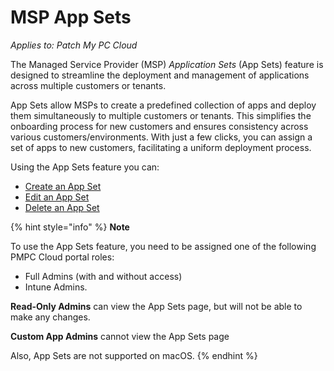 # MSP App Sets

_Applies to: Patch My PC Cloud_

The Managed Service Provider (MSP) _Application Sets_ (App Sets) feature is designed to streamline the deployment and management of applications across multiple customers or tenants.

App Sets allow MSPs to create a predefined collection of apps and deploy them simultaneously to multiple customers or tenants. This simplifies the onboarding process for new customers and ensures consistency across various customers/environments. With just a few clicks, you can assign a set of apps to new customers, facilitating a uniform deployment process.

Using the App Sets feature you can:

* [Create an App Set](create-an-msp-app-set.md)
* [Edit an App Set](edit-an-msp-app-set.md)
* [Delete an App Set](delete-an-msp-app-set.md)

{% hint style="info" %}
**Note**

To use the App Sets feature, you need to be assigned one of the following PMPC Cloud portal roles:

* Full Admins (with and without access)
* Intune Admins.

**Read-Only Admins** can view the App Sets page, but will not be able to make any changes.

**Custom App Admins** cannot view the App Sets page

Also, App Sets are not supported on macOS.
{% endhint %}